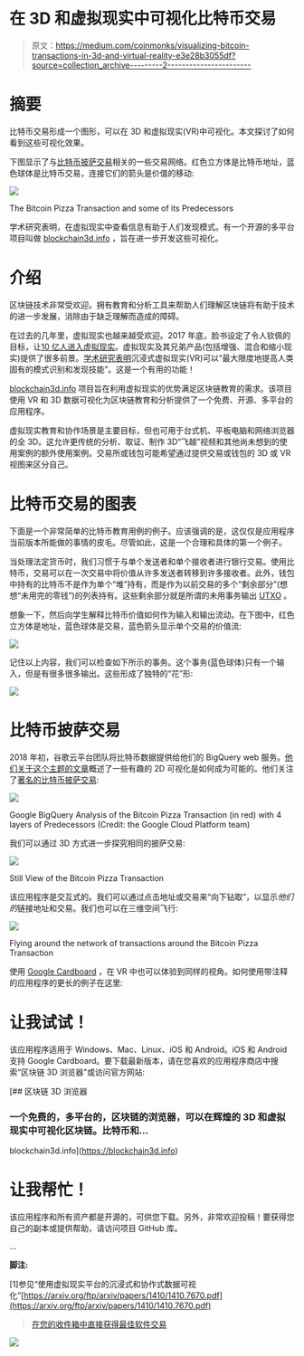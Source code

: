 # 在 3D 和虚拟现实中可视化比特币交易

> 原文：<https://medium.com/coinmonks/visualizing-bitcoin-transactions-in-3d-and-virtual-reality-e3e28b3055df?source=collection_archive---------2----------------------->

# 摘要

比特币交易形成一个图形，可以在 3D 和虚拟现实(VR)中可视化。本文探讨了如何看到这些可视化效果。

下图显示了与[比特币披萨交易](https://www.telegraph.co.uk/technology/2018/05/22/inside-story-behind-famous-2010-bitcoin-pizza-purchase-today/)相关的一些交易网络。红色立方体是比特币地址，蓝色球体是比特币交易，连接它们的箭头是价值的移动:

![](img/425f6f2a59a135aad5278cdb10364d98.png)

The Bitcoin Pizza Transaction and some of its Predecessors

学术研究表明，在虚拟现实中查看信息有助于人们发现模式。有一个开源的多平台项目叫做 [blockchain3d.info](https://blockchain3d.info/) ，旨在进一步开发这些可视化。

# 介绍

区块链技术非常受欢迎。拥有教育和分析工具来帮助人们理解区块链将有助于技术的进一步发展，消除由于缺乏理解而造成的障碍。

在过去的几年里，虚拟现实也越来越受欢迎。2017 年底，脸书设定了令人钦佩的目标，让[10 亿人进入虚拟现实](https://www.theverge.com/2017/10/11/16459636/mark-zuckerberg-oculus-rift-connect)。虚拟现实及其兄弟产品(包括增强、混合和缩小现实)提供了很多前景。[学术研究表明](https://arxiv.org/ftp/arxiv/papers/1410/1410.7670.pdf)沉浸式虚拟现实(VR)可以“最大限度地提高人类固有的模式识别和发现技能”。这是一个有用的功能！

[blockchain3d.info](https://blockchain3d.info) 项目旨在利用虚拟现实的优势满足区块链教育的需求。该项目使用 VR 和 3D 数据可视化为区块链教育和分析提供了一个免费、开源、多平台的应用程序。

虚拟现实教育和协作场景是主要目标，但也可用于台式机、平板电脑和网络浏览器的全 3D。这允许更传统的分析、取证、制作 3D“飞越”视频和其他尚未想到的使用案例的额外使用案例。交易所或钱包可能希望通过提供交易或钱包的 3D 或 VR 视图来区分自己。

# 比特币交易的图表

下面是一个非常简单的比特币教育用例的例子。应该强调的是，这仅仅是应用程序当前版本所能做的事情的皮毛。尽管如此，这是一个合理和具体的第一个例子。

当处理法定货币时，我们习惯于与单个发送者和单个接收者进行银行交易。使用比特币，交易可以在一次交易中将价值从许多发送者转移到许多接收者。此外，钱包中持有的比特币不是作为单个“堆”持有，而是作为以前交易的多个“剩余部分”(想想“未用完的零钱”)的列表持有。这些剩余部分就是所谓的未用事务输出 [UTXO](https://www.investopedia.com/terms/u/utxo.asp) 。

想象一下，然后向学生解释比特币价值如何作为输入和输出流动。在下图中，红色立方体是地址，蓝色球体是交易，蓝色箭头显示单个交易的价值流:

![](img/0a00cb0da1db607088920c8eb3370432.png)

记住以上内容，我们可以检查如下所示的事务。这个事务(蓝色球体)只有一个输入，但是有很多很多输出。这些形成了独特的“花”形:

![](img/307d2b22399ba0f2827d2eda4ac1b550.png)

# 比特币披萨交易

2018 年初，谷歌云平台团队将比特币数据提供给他们的 BigQuery web 服务。[他们关于这个主题的文章](https://cloud.google.com/blog/products/gcp/bitcoin-in-bigquery-blockchain-analytics-on-public-data)概述了一些有趣的 2D 可视化是如何成为可能的。他们关注了[著名的比特币披萨交易](https://www.telegraph.co.uk/technology/2018/05/22/inside-story-behind-famous-2010-bitcoin-pizza-purchase-today/):

![](img/728f7ab5ae56c5f79415f84d25525c7f.png)

Google BigQuery Analysis of the Bitcoin Pizza Transaction (in red) with 4 layers of Predecessors (Credit: the Google Cloud Platform team)

我们可以通过 3D 方式进一步探究相同的披萨交易:

![](img/f774203e960944bcec6a9dffeaebad40.png)

Still View of the Bitcoin Pizza Transaction

该应用程序是交互式的。我们可以通过点击地址或交易来“向下钻取”，以显示*他们的*链接地址和交易。我们也可以在三维空间飞行:

![](img/7a898fb463b94d51caf2cced4e2f7ec1.png)

Flying around the network of transactions around the Bitcoin Pizza Transaction

使用 [Google Cardboard](https://vr.google.com/cardboard/get-cardboard/) ，在 VR 中也可以体验到同样的视角。如何使用带注释的应用程序的更长的例子在这里:

# 让我试试！

该应用程序适用于 Windows、Mac、Linux、iOS 和 Android。iOS 和 Android 支持 Google Cardboard。要下载最新版本，请在您喜欢的应用程序商店中搜索“区块链 3D 浏览器”或访问官方网站:

[](https://blockchain3d.info) [## 区块链 3D 浏览器

### 一个免费的，多平台的，区块链的浏览器，可以在辉煌的 3D 和虚拟现实中可视化区块链。比特币和…

blockchain3d.info](https://blockchain3d.info) 

# 让我帮忙！

该应用程序和所有资产都是开源的，可供您下载。另外，非常欢迎投稿！要获得您自己的副本或提供帮助，请访问项目 GitHub 库。

…

**脚注:**

[1]参见“使用虚拟现实平台的沉浸式和协作式数据可视化”[https://arxiv.org/ftp/arxiv/papers/1410/1410.7670.pdf](https://arxiv.org/ftp/arxiv/papers/1410/1410.7670.pdf)

> [在您的收件箱中直接获得最佳软件交易](https://coincodecap.com/?utm_source=coinmonks)

[![](img/7c0b3dfdcbfea594cc0ae7d4f9bf6fcb.png)](https://coincodecap.com/?utm_source=coinmonks)
